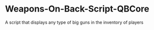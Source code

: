 # Weapons-On-Back-Script-QBCore
A script that displays any type of big guns in the inventory of players
